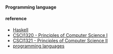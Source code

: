 #### Programming language


#### reference
* [Haskell](https://videoag.fsmpi.rwth-aachen.de/?course=12ss-funkprog)
* [CSCI1320 - Principles of Computer Science I](https://sites.google.com/a/trinity.edu/csci1321-f16/)
* [CSCI1321 - Principles of Computer Science II](https://sites.google.com/a/trinity.edu/csci1321-f16/)
* [programming languages](https://www.coursera.org/learn/programming-languages/home/info)
